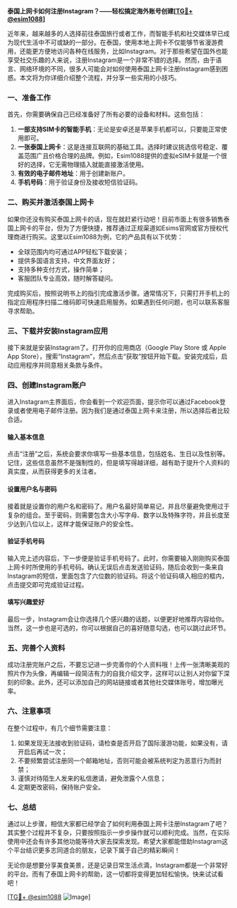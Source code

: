 **泰国上网卡如何注册Instagram？——轻松搞定海外账号创建[[TG💪+ @esim1088](https://t.me/s/esim1088)]**

近年来，越来越多的人选择前往泰国旅行或者工作，而智能手机和社交媒体早已成为现代生活中不可或缺的一部分。在泰国，使用本地上网卡不仅能够节省漫游费用，还能更方便地访问各种在线服务，比如Instagram。对于那些希望在国外也能享受社交乐趣的人来说，注册Instagram是一个非常不错的选择。然而，由于语言、网络环境的不同，很多人可能会对如何使用泰国上网卡注册Instagram感到困惑。本文将为你详细介绍整个流程，并分享一些实用的小技巧。

### 一、准备工作

首先，你需要确保自己已经准备好了所有必要的设备和材料。这些包括：

1. **一部支持SIM卡的智能手机**：无论是安卓还是苹果手机都可以，只要能正常使用即可。
2. **一张泰国上网卡**：这是连接互联网的基础工具。选择时建议挑选信号稳定、覆盖范围广且价格合理的品牌。例如，Esim1088提供的虚拟eSIM卡就是一个很好的选择，它无需物理插入就能直接激活使用。
3. **有效的电子邮件地址**：用于创建新账户。
4. **手机号码**：用于验证身份及接收短信验证码。

### 二、购买并激活泰国上网卡

如果你还没有购买泰国上网卡的话，现在就赶紧行动吧！目前市面上有很多销售泰国上网卡的平台，但为了方便快捷，推荐通过正规渠道如Esims官网或官方授权代理商进行购买。这里以Esim1088为例，它的产品具有以下优势：
- 全球范围内均可通过APP轻松下载安装；
- 提供多国语言支持，中文界面友好；
- 支持多种支付方式，操作简单；
- 客服团队专业高效，随时解答疑问。

完成购买后，按照说明书上的指引完成激活步骤。通常情况下，只需打开手机上的指定应用程序扫描二维码即可快速启用服务。如果遇到任何问题，也可以联系客服寻求帮助。

### 三、下载并安装Instagram应用

接下来就是安装Instagram了。打开你的应用商店（Google Play Store 或 Apple App Store），搜索“Instagram”，然后点击“获取”按钮开始下载。安装完成后，启动应用程序并同意相关条款与条件。

### 四、创建Instagram账户

进入Instagram主界面后，你会看到一个欢迎页面，提示你可以通过Facebook登录或者使用电子邮件注册。因为我们是通过泰国上网卡来注册，所以选择后者比较合适。

#### 输入基本信息

点击“注册”之后，系统会要求你填写一些基本信息，包括姓名、生日以及性别等。记住，这些信息虽然不是强制性的，但是填写得越详细，越有助于提升个人资料的真实度，从而获得更多的关注者。

#### 设置用户名与密码

接着就是设置你的用户名和密码了。用户名最好简单易记，并且尽量避免使用过于复杂的组合。至于密码，则需要包含大小写字母、数字以及特殊字符，并且长度至少达到八位以上，这样才能保证账户的安全性。

#### 验证手机号码

输入完上述内容后，下一步便是验证手机号码了。此时，你需要输入刚刚购买泰国上网卡时所使用的手机号码。确认无误后点击发送验证码，随后会收到一条来自Instagram的短信，里面包含了六位数的验证码。将这个验证码填入相应的框内，点击提交即可完成验证过程。

#### 填写兴趣爱好

最后一步，Instagram会让你选择几个感兴趣的话题，以便更好地推荐内容给你。当然，这一步也是可选的，你可以根据自己的喜好随意勾选，也可以跳过此环节。

### 五、完善个人资料

成功注册完账户之后，不要忘记进一步完善你的个人资料哦！上传一张清晰美观的照片作为头像，再编辑一段简洁有力的自我介绍文字，这样可以让别人对你留下深刻的印象。此外，还可以添加自己的网站链接或者其他社交媒体账号，增加曝光率。

### 六、注意事项

在整个过程中，有几个细节需要注意：
1. 如果发现无法接收到验证码，请检查是否开启了国际漫游功能，如果没有，请开启后再试一次；
2. 不要频繁尝试注册同一个邮箱地址，否则可能会被系统判定为恶意行为而封禁；
3. 谨慎对待陌生人发来的私信邀请，避免泄露个人信息；
4. 定期更改密码，保持账户安全。

### 七、总结

通过以上步骤，相信大家都已经学会了如何利用泰国上网卡注册Instagram了吧？其实整个过程并不复杂，只要按照指示一步步操作就可以顺利完成。当然，在实际使用中还会有许多其他功能等待大家去探索发现。希望大家都能借助Instagram这个平台结识更多志同道合的朋友，记录下属于自己的精彩瞬间！

无论你是想要分享美食美景，还是记录日常生活点滴，Instagram都是一个非常好的平台。而有了泰国上网卡的帮助，这一切都将变得更加轻松愉快。快来试试看吧！

[[TG💪+ @esim1088](https://t.me/s/esim1088) ![Image](https://i.postimg.cc/4NQfJmqS/Snipaste-2025-05-13-00-14-12.png)]